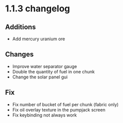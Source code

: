 # 1.1.3 changelog

## Additions
- Add mercury uranium ore

## Changes
- Improve water separator gauge
- Double the quantity of fuel in one chunk
- Change the solar panel gui

## Fix
- Fix number of bucket of fuel per chunk (fabric only)
- Fix oil overlay texture in the pumpjack screen
- Fix keybinding not always work